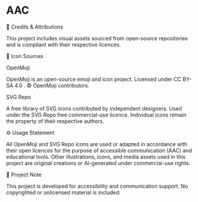 # AAC
🧾 Credits & Attributions

This project includes visual assets sourced from open-source repositories and is compliant with their respective licences.

🎨 Icon Sources

OpenMoji

OpenMoji is an open-source emoji and icon project.
Licensed under CC BY-SA 4.0
.
© OpenMoji contributors.

SVG Repo

A free library of SVG icons contributed by independent designers.
Used under the SVG Repo free commercial-use licence.
Individual icons remain the property of their respective authors.

⚙️ Usage Statement

All OpenMoji and SVG Repo icons are used or adapted in accordance with their open licences for the purpose of accessible communication (AAC) and educational tools.
Other illustrations, icons, and media assets used in this project are original creations or AI-generated under commercial-use rights.

🧠 Project Note

This project is developed for accessibility and communication support.
No copyrighted or unlicensed material is included.
